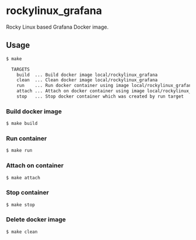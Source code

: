 # rockylinux_grafana

Rocky Linux based Grafana Docker image.

## Usage

```bash
$ make

  TARGETS
    build  ... Build docker image local/rockylinux_grafana
    clean  ... Clean docker image local/rockylinux_grafana
    run    ... Run docker container using image local/rockylinux_grafana
    attach ... Attach on docker container using image local/rockylinux_grafana
    stop   ... Stop docker container which was created by run target

```

### Build docker image

```bash
$ make build
```

### Run container

```bash
$ make run
```

### Attach on container

```bash
$ make attach
```

### Stop container

```bash
$ make stop
```

### Delete docker image

```bash
$ make clean
```
